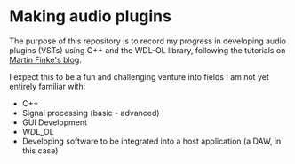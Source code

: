 # Making audio plugins
The purpose of this repository is to record my progress in developing audio plugins (VSTs) using C++ and the WDL-OL library, following the tutorials on [Martin Finke's blog](http://www.martin-finke.de/blog/tags/making_audio_plugins.html).

I expect this to be a fun and challenging venture into fields I am not yet entirely familiar with:
- C++ 
- Signal processing (basic - advanced)
- GUI Development
- WDL_OL
- Developing software to be integrated into a host application (a DAW, in this case)
